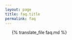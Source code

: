 ```yaml
---
layout: page
title: faq.title
permalink: faq
---
```


{% translate_file faq.md %}

<style>
  h3 {
    margin-bottom: 0;
  }
  h3::before {
    content: '\f059';
    font-family: 'Font Awesome 5 Free';
    margin-right: 8px;
    color: #34a2df;
  }
  p {
    margin-top: 6px;
    padding-left: calc(1em + 8px);
  }
</stye>
